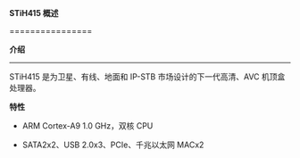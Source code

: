 **STiH415 概述**

================

**介绍**

------------

STiH415 是为卫星、有线、地面和 IP-STB 市场设计的下一代高清、AVC 机顶盒处理器。

**特性**

- ARM Cortex-A9 1.0 GHz，双核 CPU

- SATA2x2、USB 2.0x3、PCIe、千兆以太网 MACx2 